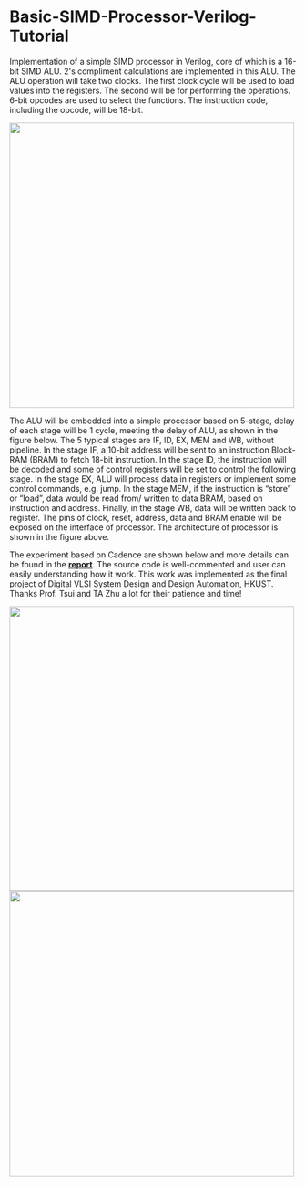 # Basic-SIMD-Processor-Verilog-Tutorial 
Implementation of a simple SIMD processor in Verilog, core of which is a 16-bit SIMD ALU. 2's compliment calculations are implemented in this ALU. The ALU operation will take two clocks. The first clock cycle will be used to load values into the registers. The second will be for performing the operations. 6-bit opcodes are used to select the functions. The instruction code, including the opcode, will be 18-bit.

<img src="https://github.com/zslwyuan/Basic-SIMD-Processor-Verilog-Tutorial/blob/master/Processor.PNG" width="500"> 

The ALU will be embedded into a simple processor based on 5-stage, delay of each stage will
be 1 cycle, meeting the delay of ALU, as shown in the figure below. The 5 typical stages are IF, ID,
EX, MEM and WB, without pipeline. In the stage IF, a 10-bit address will be sent to an instruction
Block-RAM (BRAM) to fetch 18-bit instruction. In the stage ID, the instruction will be decoded
and some of control registers will be set to control the following stage. In the stage EX, ALU will
process data in registers or implement some control commands, e.g. jump. In the stage MEM, if the
instruction is “store” or “load”, data would be read from/ written to data BRAM, based on instruction
and address. Finally, in the stage WB, data will be written back to register. The pins of clock, reset,
address, data and BRAM enable will be exposed on the interface of processor. The architecture of
processor is shown in the figure above.

The experiment based on Cadence are shown below and more details can be found in the **[report](https://github.com/zslwyuan/Basic-SIMD-Processor-Verilog-Tutorial/blob/master/report.pdf)**. The source code is well-commented and user can easily understanding how it work. This work was implemented as the final project of Digital VLSI System Design and Design Automation, HKUST. Thanks Prof. Tsui and TA Zhu a lot for their patience and time!

<img src="https://github.com/zslwyuan/Basic-SIMD-Processor-Verilog-Tutorial/blob/master/post_layout_Sim.PNG" width="500"> 

<img src="https://github.com/zslwyuan/Basic-SIMD-Processor-Verilog-Tutorial/blob/master/Layout.PNG" width="500"> 
